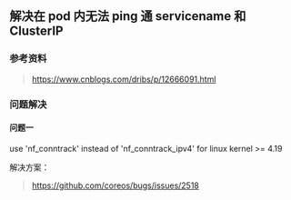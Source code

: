 ## 解决在 pod 内无法 ping 通 servicename 和 ClusterIP

### 参考资料

> https://www.cnblogs.com/dribs/p/12666091.html

### 问题解决

#### 问题一

use 'nf_conntrack' instead of 'nf_conntrack_ipv4' for linux kernel >= 4.19

解决方案：

> https://github.com/coreos/bugs/issues/2518
